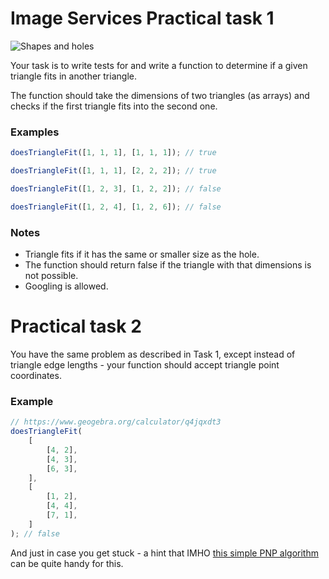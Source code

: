 # Image Services Practical task 1

![Shapes and holes](https://images-na.ssl-images-amazon.com/images/I/51vYrk2IVLL._AC_SY450_.jpg)

Your task is to write tests for and write a function to determine if a given triangle fits in another triangle.

The function should take the dimensions of two triangles (as arrays) and checks if the first triangle fits into the second one.

### Examples

```ts
doesTriangleFit([1, 1, 1], [1, 1, 1]); // true

doesTriangleFit([1, 1, 1], [2, 2, 2]); // true

doesTriangleFit([1, 2, 3], [1, 2, 2]); // false

doesTriangleFit([1, 2, 4], [1, 2, 6]); // false
```

### Notes

- Triangle fits if it has the same or smaller size as the hole.
- The function should return false if the triangle with that dimensions is not possible.
- Googling is allowed.

# Practical task 2

You have the same problem as described in Task 1, except instead of triangle edge lengths - your function should accept triangle point coordinates.

### Example

```ts
// https://www.geogebra.org/calculator/q4jqxdt3
doesTriangleFit(
	[
		[4, 2],
		[4, 3],
		[6, 3],
	],
	[
		[1, 2],
		[4, 4],
		[7, 1],
	]
); // false
```

And just in case you get stuck - a hint that IMHO [this simple PNP algorithm](https://wrf.ecse.rpi.edu/Research/Short_Notes/pnpoly.html) can be quite handy for this.
